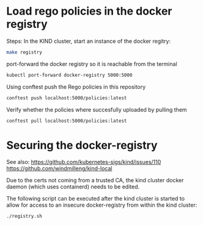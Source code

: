 # Load rego policies in the docker registry

Steps:
In the KIND cluster, start an instance of the docker regitry:

```bash
make registry
```

port-forward the docker registry so it is reachable from the terminal
```bash
kubectl port-forward docker-registry 5000:5000 
```

Using conftest push the Rego policies in this repository

```bash
conftest push localhost:5000/policies:latest
````

Verify whether the policies where succesfully uploaded by pulling them

```bash
conftest pull localhost:5000/policies:latest
```

# Securing the docker-registry
See also: https://github.com/kubernetes-sigs/kind/issues/110
https://github.com/windmilleng/kind-local

Due to the certs not coming from a trusted CA, the kind cluster docker daemon (which uses containerd)
needs to be edited. 

The following script can be executed after the kind cluster is started to allow for access to an insecure docker-registry 
from within the kind cluster:

```bash
./registry.sh
```
